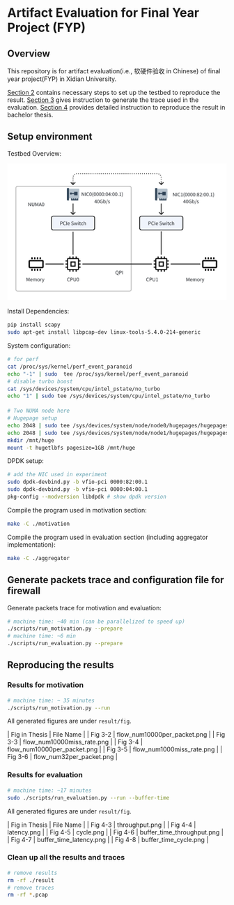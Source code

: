 # Artifact Evaluation for Final Year Project (FYP)

## Overview

This repository is for artifact evaluation(i.e., 软硬件验收 in Chinese) of final year project(FYP) in Xidian University.

[Section 2](#setup-environment) contains necessary steps to set up the testbed to reproduce the result. [Section 3](#generate-packets-trace) gives instruction to generate the trace used in the evaluation. [Section 4](#reproducing-the-results) provides detailed instruction to reproduce the result in bachelor thesis.

## Setup environment

Testbed Overview:

![testbed overview](./platform_illustrate.png)


Install Dependencies:

```bash
pip install scapy
sudo apt-get install libpcap-dev linux-tools-5.4.0-214-generic
```

System configuration:

```bash
# for perf
cat /proc/sys/kernel/perf_event_paranoid
echo "-1" | sudo  tee /proc/sys/kernel/perf_event_paranoid
# disable turbo boost
cat /sys/devices/system/cpu/intel_pstate/no_turbo
echo "1" | sudo tee /sys/devices/system/cpu/intel_pstate/no_turbo

# Two NUMA node here
# Hugepage setup
echo 2048 | sudo tee /sys/devices/system/node/node0/hugepages/hugepages-2048kB/nr_hugepages
echo 2048 | sudo tee /sys/devices/system/node/node1/hugepages/hugepages-2048kB/nr_hugepages
mkdir /mnt/huge
mount -t hugetlbfs pagesize=1GB /mnt/huge
```

DPDK setup: 
```bash
# add the NIC used in experiment
sudo dpdk-devbind.py -b vfio-pci 0000:82:00.1
sudo dpdk-devbind.py -b vfio-pci 0000:04:00.1
pkg-config --modversion libdpdk # show dpdk version
```

Compile the program used in motivation section:

```bash
make -C ./motivation
```

Compile the program used in evaluation section (including aggregator implementation):

```bash
make -C ./aggregator
```

## Generate packets trace and configuration file for firewall

Generate packets trace for motivation and evaluation:
```bash
# machine time: ~40 min (can be parallelized to speed up)
./scripts/run_motivation.py --prepare
# machine time: ~6 min
./scripts/run_evaluation.py --prepare
```

## Reproducing the results

### Results for motivation

```bash
# machine time: ~ 35 minutes
./scripts/run_motivation.py --run
```

All generated figures are under `result/fig`.

| Fig in Thesis | File Name |
| Fig 3-2 | flow_num10000per_packet.png |
| Fig 3-3 | flow_num10000miss_rate.png |
| Fig 3-4 | flow_num10000per_packet.png |
| Fig 3-5 | flow_num1000miss_rate.png |
| Fig 3-6 | flow_num32per_packet.png |

### Results for evaluation

```bash
# machine time: ~17 minutes
sudo ./scripts/run_evaluation.py --run --buffer-time
```

All generated figures are under `result/fig`.

| Fig in Thesis | File Name |
| Fig 4-3 | throughput.png |
| Fig 4-4 | latency.png |
| Fig 4-5 | cycle.png |
| Fig 4-6 | buffer_time_throughput.png |
| Fig 4-7 | buffer_time_latency.png |
| Fig 4-8 | buffer_time_cycle.png |

### Clean up all the results and traces

```bash
# remove results
rm -rf ./result
# remove traces 
rm -rf *.pcap
```